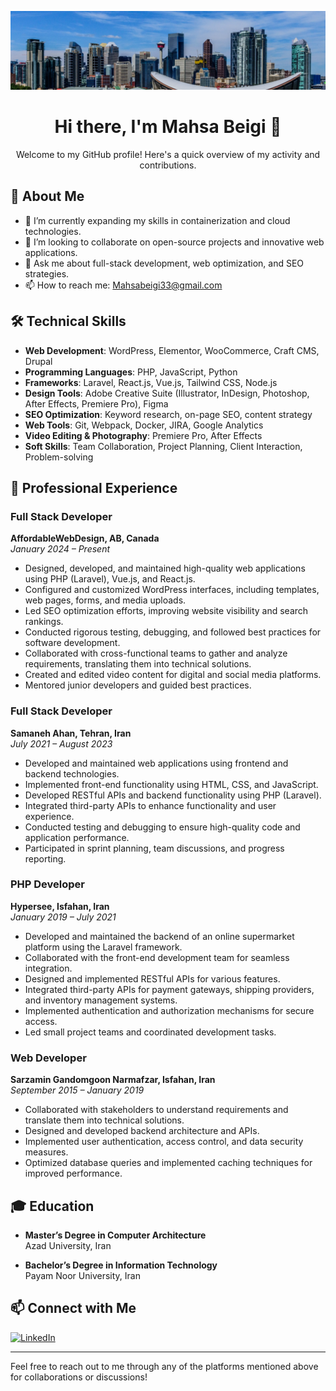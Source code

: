 <p align="center">
  <img src="image.jpg" alt="Full Stack Developer" style="width:100%; height:30%; object-fit:cover;"/>
</p>

<h1 align="center">Hi there, I'm Mahsa Beigi 👋</h1>
<p align="center">
  Welcome to my GitHub profile! Here's a quick overview of my activity and contributions.
</p>


## 🚀 About Me
- 🌱 I’m currently expanding my skills in containerization and cloud technologies.
- 👯 I’m looking to collaborate on open-source projects and innovative web applications.
- 💬 Ask me about full-stack development, web optimization, and SEO strategies.
- 📫 How to reach me: [Mahsabeigi33@gmail.com](mailto:Mahsabeigi33@gmail.com)



## 🛠️ Technical Skills
- **Web Development**: WordPress, Elementor, WooCommerce, Craft CMS, Drupal
- **Programming Languages**: PHP, JavaScript, Python
- **Frameworks**: Laravel, React.js, Vue.js, Tailwind CSS, Node.js
- **Design Tools**: Adobe Creative Suite (Illustrator, InDesign, Photoshop, After Effects, Premiere Pro), Figma
- **SEO Optimization**: Keyword research, on-page SEO, content strategy
- **Web Tools**: Git, Webpack, Docker, JIRA, Google Analytics
- **Video Editing & Photography**: Premiere Pro, After Effects
- **Soft Skills**: Team Collaboration, Project Planning, Client Interaction, Problem-solving

## 💼 Professional Experience

###  Full Stack Developer
**AffordableWebDesign, AB, Canada**  
*January 2024 – Present*

- Designed, developed, and maintained high-quality web applications using PHP (Laravel), Vue.js, and React.js.
- Configured and customized WordPress interfaces, including templates, web pages, forms, and media uploads.
- Led SEO optimization efforts, improving website visibility and search rankings.
- Conducted rigorous testing, debugging, and followed best practices for software development.
- Collaborated with cross-functional teams to gather and analyze requirements, translating them into technical solutions.
- Created and edited video content for digital and social media platforms.
- Mentored junior developers and guided best practices.

### Full Stack Developer
**Samaneh Ahan, Tehran, Iran**  
*July 2021 – August 2023*

- Developed and maintained web applications using frontend and backend technologies.
- Implemented front-end functionality using HTML, CSS, and JavaScript.
- Developed RESTful APIs and backend functionality using PHP (Laravel).
- Integrated third-party APIs to enhance functionality and user experience.
- Conducted testing and debugging to ensure high-quality code and application performance.
- Participated in sprint planning, team discussions, and progress reporting.

###  PHP Developer
**Hypersee, Isfahan, Iran**  
*January 2019 – July 2021*

- Developed and maintained the backend of an online supermarket platform using the Laravel framework.
- Collaborated with the front-end development team for seamless integration.
- Designed and implemented RESTful APIs for various features.
- Integrated third-party APIs for payment gateways, shipping providers, and inventory management systems.
- Implemented authentication and authorization mechanisms for secure access.
- Led small project teams and coordinated development tasks.

### Web Developer
**Sarzamin Gandomgoon Narmafzar, Isfahan, Iran**  
*September 2015 – January 2019*

- Collaborated with stakeholders to understand requirements and translate them into technical solutions.
- Designed and developed backend architecture and APIs.
- Implemented user authentication, access control, and data security measures.
- Optimized database queries and implemented caching techniques for improved performance.

## 🎓 Education

- **Master’s Degree in Computer Architecture**  
  Azad University, Iran

- **Bachelor’s Degree in Information Technology**  
  Payam Noor University, Iran

## 📫 Connect with Me
[![LinkedIn](https://img.shields.io/badge/-LinkedIn-blue?style=flat-square&logo=linkedin)](https://www.linkedin.com/in/mahsa-beigi/)

---

Feel free to reach out to me through any of the platforms mentioned above for collaborations or discussions!

